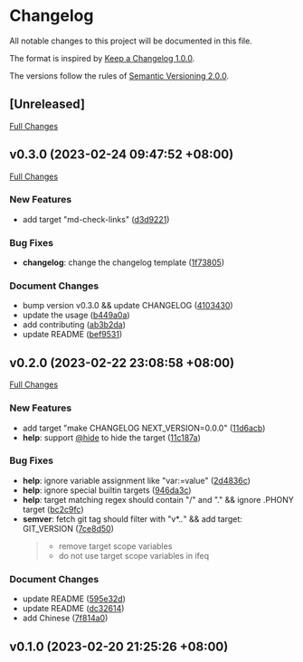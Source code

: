 # Changelog

All notable changes to this project will be documented in this file.

The format is inspired by [Keep a Changelog 1.0.0](https://keepachangelog.com/en/1.0.0/).

The versions follow the rules of [Semantic Versioning 2.0.0](https://semver.org/spec/v2.0.0.html).

## [Unreleased]

[Full Changes](https://github.com/adoyle-h/makefile-utils/compare/v0.3.0...HEAD)


<a name="v0.3.0"></a>
## v0.3.0 (2023-02-24 09:47:52 +08:00)

[Full Changes](https://github.com/adoyle-h/makefile-utils/compare/v0.2.0...v0.3.0)

### New Features

- add target "md-check-links" ([d3d9221](https://github.com/adoyle-h/makefile-utils/commit/d3d922164838f1e2743beda91e53a2da5708dbb0))

### Bug Fixes

- **changelog**: change the changelog template ([1f73805](https://github.com/adoyle-h/makefile-utils/commit/1f738054bcc99cdbb2386e5c818a0ee2be112af1))

### Document Changes

- bump version v0.3.0 && update CHANGELOG ([4103430](https://github.com/adoyle-h/makefile-utils/commit/4103430a190fa4b12d0e71d563bd3a10665fe538))
- update the usage ([b449a0a](https://github.com/adoyle-h/makefile-utils/commit/b449a0a3ee13b8e762fc72eecfd9645b5e2e9112))
- add contributing ([ab3b2da](https://github.com/adoyle-h/makefile-utils/commit/ab3b2da2be2df169ca65695d17131d30fda6d278))
- update README ([bef9531](https://github.com/adoyle-h/makefile-utils/commit/bef953144d056f451ad4b517d96a76c2c513035b))


<a name="v0.2.0"></a>
## v0.2.0 (2023-02-22 23:08:58 +08:00)

[Full Changes](https://github.com/adoyle-h/makefile-utils/compare/v0.1.0...v0.2.0)

### New Features

- add target "make CHANGELOG NEXT_VERSION=0.0.0" ([11d6acb](https://github.com/adoyle-h/makefile-utils/commit/11d6acb20421af1ed2917cc1203140de022dbeae))
- **help**: support [@hide](https://github.com/hide) to hide the target ([11c187a](https://github.com/adoyle-h/makefile-utils/commit/11c187a16e7b0362392fc3afa0480981fcbd7172))

### Bug Fixes

- **help**: ignore variable assignment like "var:=value" ([2d4836c](https://github.com/adoyle-h/makefile-utils/commit/2d4836c40e15db533aa66dc6e270ef018632eeea))
- **help**: ignore special builtin targets ([946da3c](https://github.com/adoyle-h/makefile-utils/commit/946da3c71135206ea31302c0999b2bfcdc11ac86))
- **help**: target matching regex should contain "/" and "." && ignore .PHONY target ([bc2c9fc](https://github.com/adoyle-h/makefile-utils/commit/bc2c9fcb26c85bcfd081aaad6fb576b13459fb4d))
- **semver**: fetch git tag should filter with "v*.*.*" && add target: GIT_VERSION ([7ce8d50](https://github.com/adoyle-h/makefile-utils/commit/7ce8d507a1eee868ee2ef1032e0718837282d53f))
  > - remove target scope variables
  > - do not use target scope variables in ifeq

### Document Changes

- update README ([595e32d](https://github.com/adoyle-h/makefile-utils/commit/595e32d340f9032a0747295561c96f19f4cda480))
- update README ([dc32614](https://github.com/adoyle-h/makefile-utils/commit/dc32614eae73069add90ed35285e4741c0df0fad))
- add Chinese ([7f814a0](https://github.com/adoyle-h/makefile-utils/commit/7f814a06adfc611ed491fb2c774ee0da4d3fb213))

<a name="v0.1.0"></a>
## v0.1.0 (2023-02-20 21:25:26 +08:00)

